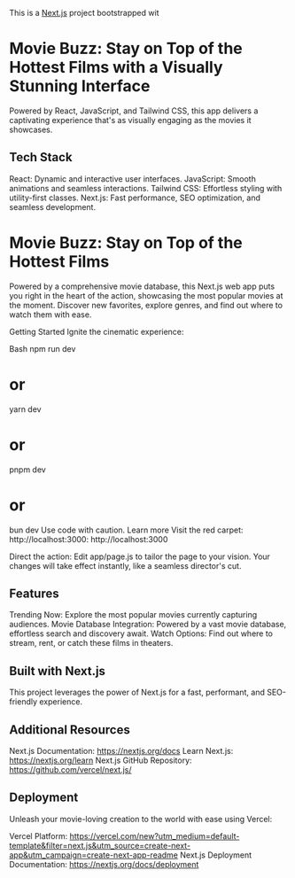 This is a [Next.js](https://nextjs.org/) project bootstrapped wit
# Movie Buzz: Stay on Top of the Hottest Films with a Visually Stunning Interface

Powered by React, JavaScript, and Tailwind CSS, this app delivers a captivating experience that's as visually engaging as the movies it showcases.

## Tech Stack

React: Dynamic and interactive user interfaces.
JavaScript: Smooth animations and seamless interactions.
Tailwind CSS: Effortless styling with utility-first classes.
Next.js: Fast performance, SEO optimization, and seamless development.

# Movie Buzz: Stay on Top of the Hottest Films

Powered by a comprehensive movie database, this Next.js web app puts you right in the heart of the action, showcasing the most popular movies at the moment. Discover new favorites, explore genres, and find out where to watch them with ease.

Getting Started
Ignite the cinematic experience:

Bash
npm run dev
# or
yarn dev
# or
pnpm dev
# or
bun dev
Use code with caution. Learn more
Visit the red carpet: http://localhost:3000: http://localhost:3000

Direct the action: Edit app/page.js to tailor the page to your vision. Your changes will take effect instantly, like a seamless director's cut.

## Features

Trending Now: Explore the most popular movies currently capturing audiences.
Movie Database Integration: Powered by a vast movie database, effortless search and discovery await.
Watch Options: Find out where to stream, rent, or catch these films in theaters.
## Built with Next.js

This project leverages the power of Next.js for a fast, performant, and SEO-friendly experience.

## Additional Resources

Next.js Documentation: https://nextjs.org/docs
Learn Next.js: https://nextjs.org/learn
Next.js GitHub Repository: https://github.com/vercel/next.js/
## Deployment

Unleash your movie-loving creation to the world with ease using Vercel:

Vercel Platform: https://vercel.com/new?utm_medium=default-template&filter=next.js&utm_source=create-next-app&utm_campaign=create-next-app-readme
Next.js Deployment Documentation: https://nextjs.org/docs/deployment
